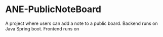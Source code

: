 # ANE-PublicNoteBoard
A project where users can add a note to a public board.
Backend runs on Java Spring boot.
Frontend runs on
